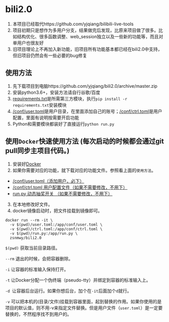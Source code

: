 bili2.0  
========
1. 本项目已经取代https://github.com/yjqiang/bilibili-live-tools  
2. 项目初期只是想作为多用户分支，结果做完后发现，比原来项目做了很多。比如结构优化、很多函数调整、web_session独立以及一些新的功能等，而且对单用户也很友好  
3. 旧项目理论上不再加入新功能，旧项目所有功能基本都已经在bili2.0中支持，但旧项目仍然会有一些必要的bug修复  


使用方法
-------
1. 先下载项目到电脑https://github.com/yjqiang/bili2.0/archive/master.zip
2. 安装python3.6+，安装方法请自行谷歌/百度
3. [requirements.txt](https://github.com/yjqiang/bili2.0/blob/master/requirements.txt)是所需第三方模块，执行`pip install -r requirements.txt`安装模块
4. [/conf/user.toml](https://github.com/yjqiang/bili2.0/blob/master/conf/user.toml)是用户目录，在里面添加自己的账号；[/conf/ctrl.toml](https://github.com/yjqiang/bili2.0/blob/master/conf/ctrl.toml)是用户配置，里面有说明按需要开启功能
5. Python和需要模块都装好了直接运行`python run.py`

使用`Docker`快速使用方法 (每次启动的时候都会通过git pull同步主项目代码。)
-------
1. 安装好[Docker](https://yeasy.gitbooks.io/docker_practice/content/install/)
2. 如果你需要对应的功能，就下载对应的功能文件。参照看上面的`使用方法`。
  - [/conf/user.toml（添加用户，必下）](https://raw.githubusercontent.com/yjqiang/bili2.0/master/conf/user.toml)
  - [/conf/ctrl.toml 用户配置文件（如果不需要修改，不用下）](https://raw.githubusercontent.com/yjqiang/bili2.0/master/conf/ctrl.toml)
  - [run.py 动态抽奖开关 （如果不需要修改，不用下）](https://raw.githubusercontent.com/yjqiang/bili2.0/master/run.py)
3. 在本地修改好文件。
4. docker镜像启动时，把文件挂载到镜像即可。

```
docker run --rm -it \
  -v $(pwd)/user.toml:/app/conf/user.toml \
  -v $(pwd)/ctrl.toml:/app/conf/ctrl.toml \
  -v $(pwd)/run.py:/app/run.py \
  zsnmwy/bili2.0
```

`$(pwd)` 获取当前目录路径。

`--rm` 退出的时候，会把容器删除。

`-i` 让容器的标准输入保持打开。

`-t` 让Docker分配一个伪终端（pseudo-tty）并绑定到容器的标准输入上。

`-d `让容器后台运行。如果你想后台，加个在`-it`后面加个`d`就行。

`-v` 可以把本机的(目录/文件)挂载到容器里面，起到替换的作用。如果你使用的是项目的默认值，则不用-v来指定文件替换。但是用户文件（`user.toml`）是一定要替换的，不然程序找不到用户的。
